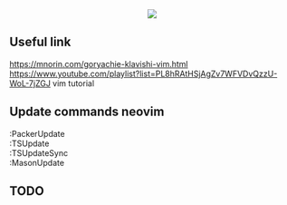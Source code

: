 <div align="center">
    <img src="images/build.gif" style="margin: auto"/>
</div>

## Useful link  
https://mnorin.com/goryachie-klavishi-vim.html  
https://www.youtube.com/playlist?list=PL8hRAtHSjAgZv7WFVDvQzzU-WoL-7jZGJ  vim tutorial 
## Update commands neovim  
:PackerUpdate  
:TSUpdate  
:TSUpdateSync  
:MasonUpdate  
## TODO    
